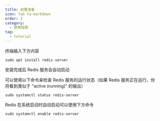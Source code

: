 ```yaml
---
title: 前置准备
icon: fab fa-markdown
order: 2
category:
  - 使用指南
tag:
  - tutorial
---
```


终端输入下方内容

```
sudo apt install redis-server
```

安装完成后 Redis 服务会自动启动

可以使用以下命令来检查 Redis 服务的运行状态（如果 Redis 服务正在运行，你将看到类似于 "active (running)" 的输出）

```
sudo systemctl status redis-server
```

Redis 在系统启动时自动启动可以使用下方命令

```
sudo systemctl enable redis-server
```
